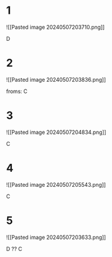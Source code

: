 

# 1

![[Pasted image 20240507203710.png]]

D
# 2 

![[Pasted image 20240507203836.png]]

froms: C
# 3 

![[Pasted image 20240507204834.png]]

C



# 4 

![[Pasted image 20240507205543.png]]

C
# 5

![[Pasted image 20240507203633.png]]

D ?? C

